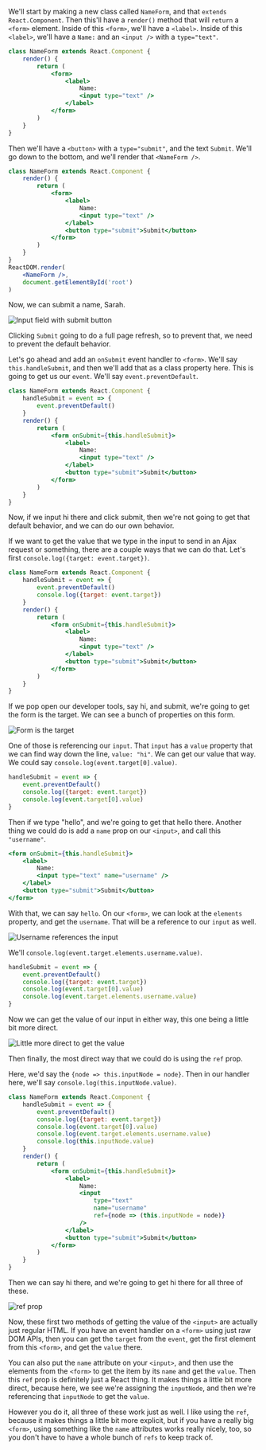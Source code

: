 We'll start by making a new class called `NameForm`, and that `extends React.Component`. Then this'll have a `render()` method that will `return` a `<form>` element. Inside of this `<form>`, we'll have a `<label>`. Inside of this `<label>`, we'll have a `Name:` and an `<input />` with a `type="text"`.

```jsx
class NameForm extends React.Component {
    render() {
        return (
            <form>
                <label>
                    Name: 
                    <input type="text" />
                </label>
            </form>
        )
    }
}
```

Then we'll have a `<button>` with a `type="submit"`, and the text `Submit`. We'll go down to the bottom, and we'll render that `<NameForm />`. 

```jsx
class NameForm extends React.Component {
    render() {
        return (
            <form>
                <label>
                    Name: 
                    <input type="text" />
                </label>
                <button type="submit">Submit</button>
            </form>
        )
    }
}
ReactDOM.render(
    <NameForm />,
    document.getElementById('root')
)
```

Now, we can submit a name, Sarah. 

![Input field with submit button](https://d2eip9sf3oo6c2.cloudfront.net/asciicasts/The%20Beginner's%20Guide%20to%20ReactJS/original_egghead-make-basic-forms-with-react/make-basic-forms-with-react-input-with-submit-button.png)

Clicking `Submit` going to do a full page refresh, so to prevent that, we need to prevent the default behavior.

Let's go ahead and add an `onSubmit` event handler to `<form>`. We'll say `this.handleSubmit`, and then we'll add that as a class property here. This is going to get us our `event`. We'll say `event.preventDefault`. 

```jsx
class NameForm extends React.Component {
    handleSubmit = event => {
        event.preventDefault()
    }
    render() {
        return (
            <form onSubmit={this.handleSubmit}>
                <label>
                    Name: 
                    <input type="text" />
                </label>
                <button type="submit">Submit</button>
            </form>
        )
    }
}
```

Now, if we input hi there and click submit, then we're not going to get that default behavior, and we can do our own behavior.

If we want to get the value that we type in the input to send in an Ajax request or something, there are a couple ways that we can do that. Let's first `console.log({target: event.target})`. 

```jsx
class NameForm extends React.Component {
    handleSubmit = event => {
        event.preventDefault()
        console.log({target: event.target})
    }
    render() {
        return (
            <form onSubmit={this.handleSubmit}>
                <label>
                    Name: 
                    <input type="text" />
                </label>
                <button type="submit">Submit</button>
            </form>
        )
    }
}
```

If we pop open our developer tools, say hi, and submit, we're going to get the form is the target. We can see a bunch of properties on this form. 

![Form is the target](https://d2eip9sf3oo6c2.cloudfront.net/asciicasts/The%20Beginner's%20Guide%20to%20ReactJS/original_egghead-make-basic-forms-with-react/make-basic-forms-with-react-target-form.png)

One of those is referencing our `input`. That `input` has a `value` property that we can find way down the line, `value: "hi"`. We can get our value that way. We could say `console.log(event.target[0].value)`.

```javascript
handleSubmit = event => {
    event.preventDefault()
    console.log({target: event.target})
    console.log(event.target[0].value)
}
```

Then if we type "hello", and we're going to get that hello there. Another thing we could do is add a `name` prop on our `<input>`, and call this `"username"`. 

```jsx
<form onSubmit={this.handleSubmit}>
    <label>
        Name: 
        <input type="text" name="username" />
    </label>
    <button type="submit">Submit</button>
</form>
```

With that, we can say `hello`. On our `<form>`, we can look at the `elements` property, and get the `username`. That will be a reference to our `input` as well.

![Username references the input](https://d2eip9sf3oo6c2.cloudfront.net/asciicasts/The%20Beginner's%20Guide%20to%20ReactJS/original_egghead-make-basic-forms-with-react/make-basic-forms-with-react-username-references-input.png)

We'll `console.log(event.target.elements.username.value)`. 

```javascript
handleSubmit = event => {
    event.preventDefault()
    console.log({target: event.target})
    console.log(event.target[0].value)
    console.log(event.target.elements.username.value)
}
```

Now we can get the value of our input in either way, this one being a little bit more direct. 

![Little more direct to get the value](https://d2eip9sf3oo6c2.cloudfront.net/asciicasts/The%20Beginner's%20Guide%20to%20ReactJS/original_egghead-make-basic-forms-with-react/make-basic-forms-with-react-looooong-console-log.png)

Then finally, the most direct way that we could do is using the `ref` prop.

Here, we'd say the `{node => this.inputNode = node}`. Then in our handler here, we'll say `console.log(this.inputNode.value)`. 

```jsx
class NameForm extends React.Component {
    handleSubmit = event => {
        event.preventDefault()
        console.log({target: event.target})
        console.log(event.target[0].value)
        console.log(event.target.elements.username.value)
        console.log(this.inputNode.value)
    }
    render() {
        return (
            <form onSubmit={this.handleSubmit}>
                <label>
                    Name: 
                    <input 
                        type="text" 
                        name="username"
                        ref={node => (this.inputNode = node)} 
                    />
                </label>
                <button type="submit">Submit</button>
            </form>
        )
    }
}
```

Then we can say hi there, and we're going to get hi there for all three of these.

![ref prop](https://d2eip9sf3oo6c2.cloudfront.net/asciicasts/The%20Beginner's%20Guide%20to%20ReactJS/original_egghead-make-basic-forms-with-react/make-basic-forms-with-react-ref-prop.png)

Now, these first two methods of getting the value of the `<input>` are actually just regular HTML. If you have an event handler on a `<form>` using just raw DOM APIs, then you can get the `target` from the `event`, get the first element from this `<form>`, and get the `value` there.

You can also put the `name` attribute on your `<input>`, and then use the elements from the `<form>` to get the item by its `name` and get the `value`. Then this `ref` prop is definitely just a React thing. It makes things a little bit more direct, because here, we see we're assigning the `inputNode`, and then we're referencing that `inputNode` to get the `value`.

However you do it, all three of these work just as well. I like using the `ref`, because it makes things a little bit more explicit, but if you have a really big `<form>`, using something like the `name` attributes works really nicely, too, so you don't have to have a whole bunch of `refs` to keep track of.